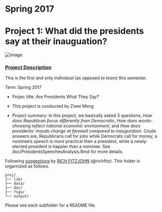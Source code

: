 # Spring 2017
# Project 1: What did the presidents say at their inauguation?

![image](figs/title.jpg)

### [Project Description](doc/)
This is the first and only *individual* (as opposed to *team*) this semester. 

Term: Spring 2017

+ Projec title: Are Presidents What They Say?
+ This project is conducted by Ziwei Meng

+ Project summary: In this project, we basically asked 3 questions, *How does Republican focus differently from Democratic*, *How does words-choosing reflect national economic environment*, and *How does presidents’ moods change at farewell compared to inauguration*. Crude answers are, Republicans call for jobs while Democrats call for money, a nominee’s speech is more practical then a president, while a newly-elected president is happier than a nominee. See doc/PresidentsSpeechesAnalysis.Rmd for more details.


Following [suggestions](http://nicercode.github.io/blog/2013-04-05-projects/) by [RICH FITZJOHN](http://nicercode.github.io/about/#Team) (@richfitz). This folder is orgarnized as follows.

```
proj/
├── lib/
├── data/
├── doc/
├── figs/
└── output/
```

Please see each subfolder for a README file.
